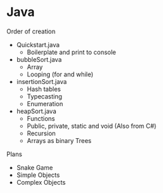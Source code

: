 # Java

Order of creation
- Quickstart.java
  - Boilerplate and print to console
- bubbleSort.java
  - Array 
  - Looping (for and while)
- insertionSort.java
  - Hash tables
  - Typecasting
  - Enumeration
- heapSort.java
  - Functions
  - Public, private, static and void (Also from C#)
  - Recursion
  - Arrays as binary Trees

Plans
- Snake Game
- Simple Objects
- Complex Objects
